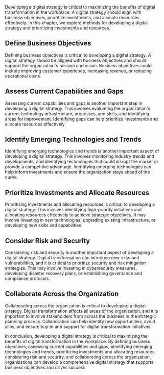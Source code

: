 
Developing a digital strategy is critical to maximizing the benefits of digital transformation in the workplace. A digital strategy should align with business objectives, prioritize investments, and allocate resources effectively. In this chapter, we explore methods for developing a digital strategy and prioritizing investments and resources.

Define Business Objectives
--------------------------

Defining business objectives is critical to developing a digital strategy. A digital strategy should be aligned with business objectives and should support the organization's mission and vision. Business objectives could include improving customer experience, increasing revenue, or reducing operational costs.

Assess Current Capabilities and Gaps
------------------------------------

Assessing current capabilities and gaps is another important step in developing a digital strategy. This involves evaluating the organization's current technology infrastructure, processes, and skills, and identifying areas for improvement. Identifying gaps can help prioritize investments and allocate resources effectively.

Identify Emerging Technologies and Trends
-----------------------------------------

Identifying emerging technologies and trends is another important aspect of developing a digital strategy. This involves monitoring industry trends and developments, and identifying technologies that could disrupt the market or provide a competitive advantage. Identifying emerging technologies can help inform investments and ensure the organization stays ahead of the curve.

Prioritize Investments and Allocate Resources
---------------------------------------------

Prioritizing investments and allocating resources is critical to developing a digital strategy. This involves identifying high-priority initiatives and allocating resources effectively to achieve strategic objectives. It may involve investing in new technologies, upgrading existing infrastructure, or developing new skills and capabilities.

Consider Risk and Security
--------------------------

Considering risk and security is another important aspect of developing a digital strategy. Digital transformation can introduce new risks and vulnerabilities, and it is critical to prioritize security and risk mitigation strategies. This may involve investing in cybersecurity measures, developing disaster recovery plans, or establishing governance and compliance protocols.

Collaborate Across the Organization
-----------------------------------

Collaborating across the organization is critical to developing a digital strategy. Digital transformation affects all areas of the organization, and it is important to involve stakeholders from across the business in the strategic planning process. Collaboration can help identify new opportunities, avoid silos, and ensure buy-in and support for digital transformation initiatives.

In conclusion, developing a digital strategy is critical to maximizing the benefits of digital transformation in the workplace. By defining business objectives, assessing current capabilities and gaps, identifying emerging technologies and trends, prioritizing investments and allocating resources, considering risk and security, and collaborating across the organization, organizations can develop a comprehensive digital strategy that supports business objectives and drives success.

